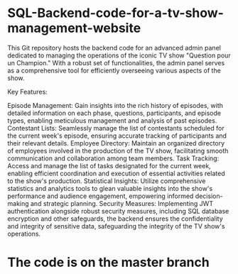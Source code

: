 # SQL-Backend-code-for-a-tv-show-management-website
This Git repository hosts the backend code for an advanced admin panel dedicated to managing the operations of the iconic TV show "Question pour un Champion." With a robust set of functionalities, the admin panel serves as a comprehensive tool for efficiently overseeing various aspects of the show.

Key Features:

Episode Management: Gain insights into the rich history of episodes, with detailed information on each phase, questions, participants, and episode types, enabling meticulous management and analysis of past episodes.
Contestant Lists: Seamlessly manage the list of contestants scheduled for the current week's episode, ensuring accurate tracking of participants and their relevant details.
Employee Directory: Maintain an organized directory of employees involved in the production of the TV show, facilitating smooth communication and collaboration among team members.
Task Tracking: Access and manage the list of tasks designated for the current week, enabling efficient coordination and execution of essential activities related to the show's production.
Statistical Insights: Utilize comprehensive statistics and analytics tools to glean valuable insights into the show's performance and audience engagement, empowering informed decision-making and strategic planning.
Security Measures: Implementing JWT authentication alongside robust security measures, including SQL database encryption and other safeguards, the backend ensures the confidentiality and integrity of sensitive data, safeguarding the integrity of the TV show's operations.

# The code is on the master branch

